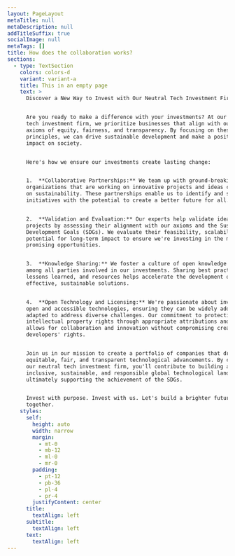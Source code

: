```yaml
---
layout: PageLayout
metaTitle: null
metaDescription: null
addTitleSuffix: true
socialImage: null
metaTags: []
title: How does the collaboration works?
sections:
  - type: TextSection
    colors: colors-d
    variant: variant-a
    title: This in an empty page
    text: >
      Discover a New Way to Invest with Our Neutral Tech Investment Firm


      Are you ready to make a difference with your investments? At our neutral
      tech investment firm, we prioritize businesses that align with our core
      axioms of equity, fairness, and transparency. By focusing on these
      principles, we can drive sustainable development and make a positive
      impact on society.


      Here's how we ensure our investments create lasting change:


      1.  **Collaborative Partnerships:** We team up with ground-breaking
      organizations that are working on innovative projects and ideas centered
      on sustainability. These partnerships enable us to identify and support
      initiatives with the potential to create a better future for all.


      2.  **Validation and Evaluation:** Our experts help validate ideas and
      projects by assessing their alignment with our axioms and the Sustainable
      Development Goals (SDGs). We evaluate their feasibility, scalability, and
      potential for long-term impact to ensure we're investing in the most
      promising opportunities.


      3.  **Knowledge Sharing:** We foster a culture of open knowledge exchange
      among all parties involved in our investments. Sharing best practices,
      lessons learned, and resources helps accelerate the development of
      effective, sustainable solutions.


      4.  **Open Technology and Licensing:** We're passionate about investing in
      open and accessible technologies, ensuring they can be widely adopted and
      adapted to address diverse challenges. Our commitment to protecting
      intellectual property rights through appropriate attributions and licenses
      allows for collaboration and innovation without compromising creators' and
      developers' rights.


      Join us in our mission to create a portfolio of companies that drive
      equitable, fair, and transparent technological advancements. By choosing
      our neutral tech investment firm, you'll contribute to building a more
      inclusive, sustainable, and responsible global technological landscape,
      ultimately supporting the achievement of the SDGs.


      Invest with purpose. Invest with us. Let's build a brighter future
      together.
    styles:
      self:
        height: auto
        width: narrow
        margin:
          - mt-0
          - mb-12
          - ml-0
          - mr-0
        padding:
          - pt-12
          - pb-36
          - pl-4
          - pr-4
        justifyContent: center
      title:
        textAlign: left
      subtitle:
        textAlign: left
      text:
        textAlign: left
---
```


